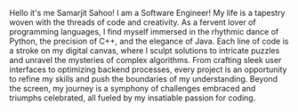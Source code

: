 Hello it's me Samarjit Sahoo! I am a Software Engineer!
My life is a tapestry woven with the threads of code and creativity. As a fervent lover of programming languages, I find myself immersed in the rhythmic dance of Python, the precision of C++, and the elegance of Java. Each line of code is a stroke on my digital canvas, where I sculpt solutions to intricate puzzles and unravel the mysteries of complex algorithms. From crafting sleek user interfaces to optimizing backend processes, every project is an opportunity to refine my skills and push the boundaries of my understanding. Beyond the screen, my journey is a symphony of challenges embraced and triumphs celebrated, all fueled by my insatiable passion for coding.
